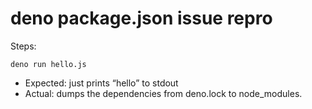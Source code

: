 # deno package.json issue repro

Steps:

```
deno run hello.js
```

- Expected: just prints “hello” to stdout
- Actual: dumps the dependencies from deno.lock to node_modules.
